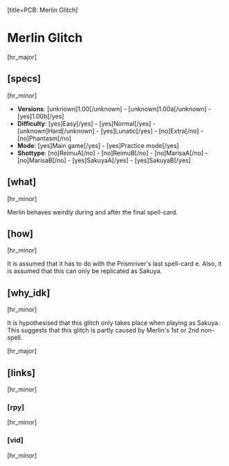 [title=PCB: Merlin Glitch]  
# Merlin Glitch
  
[hr_major]  
## [specs]  
[hr_minor]

* **Versions**: [unknown]1.00[/unknown] - [unknown]1.00a[/unknown] - [yes]1.00b[/yes]
* **Difficulty**: [yes]Easy[/yes] - [yes]Normal[/yes] - [unknown]Hard[/unknown] - [yes]Lunatic[/yes] - [no]Extra[/no] - [no]Phantasm[/no]
* **Mode**: [yes]Main game[/yes] - [yes]Practice mode[/yes]
* **Shottype**: [no]ReimuA[/no] - [no]ReimuB[/no] - [no]MarisaA[/no] - [no]MarisaB[/no] - [yes]SakuyaA[/yes] - [yes]SakuyaB[/yes]


## [what]
[hr_minor]

Merlin behaves weirdly during and after the final spell-card.


## [how]
[hr_minor]

It is assumed that it has to do with the Prismriver's last spell-card e. Also, it is assumed that this can only be replicated as Sakuya.


## [why_idk]
[hr_minor]

It is hypothesised that this glitch only takes place when playing as Sakuya.
This suggests that this glitch is partly caused by Merlin's 1st or 2nd non-spell.


[hr_major]
## [links]
[hr_minor]
### [rpy]
[hr_minor]
### [vid]
[hr_minor]
